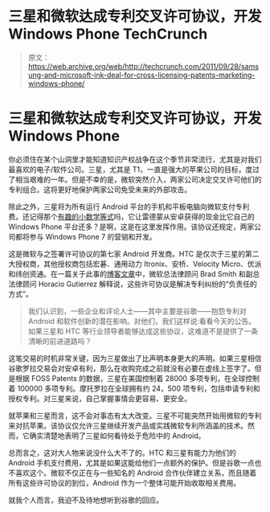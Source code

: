 # 三星和微软达成专利交叉许可协议，开发 Windows Phone TechCrunch

> 原文：<https://web.archive.org/web/http://techcrunch.com/2011/09/28/samsung-and-microsoft-ink-deal-for-cross-licensing-patents-marketing-windows-phone/>

# 三星和微软达成专利交叉许可协议，开发 Windows Phone

你必须住在某个山洞里才能知道知识产权战争在这个季节非常流行，尤其是对我们最喜欢的电子/软件公司。三星，尤其是 T1，一直是强大的苹果公司的目标，度过了相当艰难的一年。但是不幸的是，微软突然介入，两家公司决定交叉许可他们的专利组合。这将更好地保护两家公司免受未来的外部攻击。

除此之外，三星将为所有运行 Android 平台的手机和平板电脑向微软支付专利费。还记得那个[有趣的小数学等式](https://web.archive.org/web/20230203170523/https://techcrunch.com/2011/05/27/microsoft-has-made-5x-more-money-from-android-than-they-have-from-windows-phone-7/)吗，它让雷德蒙从安卓获得的现金比它自己的 Windows Phone 平台还多？是啊，这是在这里发挥作用。该协议还规定，两家公司都将参与 Windows Phone 7 的营销和开发。

这是微软与之签署许可协议的第七家 Android 开发商。HTC 是仅次于三星的第二大授权商，其他授权商包括宏碁、通用动力 Itronix、安桥、Velocity Micro、优派和纬创资通。在一篇关于此事的[博客文章](https://web.archive.org/web/20230203170523/http://blogs.technet.com/b/microsoft_on_the_issues/archive/2011/09/28/our-licensing-deal-with-samsung-how-ip-drives-innovation-and-collaboration.aspx)中，微软总法律顾问 Brad Smith 和副总法律顾问 Horacio Gutierrez 解释说，这些许可协议是解决专利纠纷的“负责任的方式”。

> 我们认识到，一些企业和评论人士——其中主要是谷歌——抱怨专利对 Android 和软件创新的潜在影响。对他们，我们这样说:看看今天的公告。如果三星和 HTC 等行业领导者能够达成这些协议，这难道不是提供了一条清晰的前进道路吗？

这笔交易的时机非常关键，因为三星做出了比声明本身更大的声明。如果三星相信谷歌罗拉交易会对安卓有利，那么在收购完成之前就没有必要在虚线上签字了。但是根据 FOSS Patents 的数据，三星在美国控制着 28000 多项专利，在全球控制着 100000 多项专利。摩托罗拉在全球拥有约 24，500 项专利，包括申请专利和授权专利。对三星来说，自己掌握事情会更容易、更安全。

就苹果和三星而言，这不会对事态有太大改变。三星不可能突然开始用微软的专利来对抗苹果。该协议仅允许三星继续开发产品或实践微软专利所涵盖的技术。然而，它确实清楚地表明了三星如何看待处于危险中的 Android。

总而言之，这对大人物来说没什么大不了的。HTC 和三星有能力为他们的 Android 手机支付费用，尤其是如果这能给他们一点额外的保护。但是谷歌一点也不喜欢这个。微软不仅正在与一些知名的 Android 合作伙伴建立关系，而且随着所有这些许可协议的到位，Android 作为一个整体可能开始收取相关费用。

就我个人而言，我迫不及待地想听到谷歌的回应。